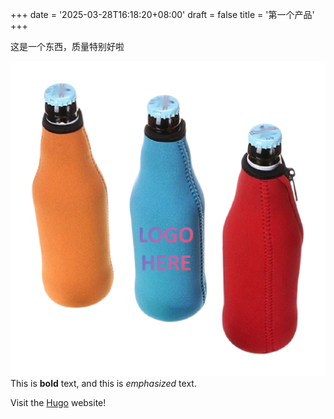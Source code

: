 +++
date = '2025-03-28T16:18:20+08:00'
draft = false
title = '第一个产品'
+++

这是一个东西，质量特别好啦

![棒棒棒](./1.png)
This is **bold** text, and this is *emphasized* text.

Visit the [Hugo](https://gohugo.io) website!